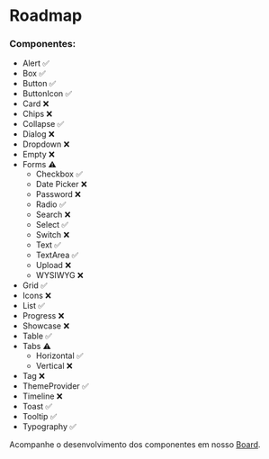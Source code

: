 # Roadmap

### Componentes:

- Alert ✅
- Box ✅
- Button ✅
- ButtonIcon ✅
- Card ❌
- Chips ❌
- Collapse ✅
- Dialog ❌
- Dropdown ❌
- Empty ❌
- Forms ⚠️
  - Checkbox ✅
  - Date Picker ❌
  - Password ❌
  - Radio ✅
  - Search ❌
  - Select ✅
  - Switch ❌
  - Text ✅
  - TextArea ✅
  - Upload ❌
  - WYSIWYG ❌
- Grid ✅
- Icons ❌
- List ✅
- Progress ❌
- Showcase ❌
- Table ✅
- Tabs ⚠️
  - Horizontal ✅
  - Vertical ❌
- Tag ❌
- ThemeProvider ✅
- Timeline ❌
- Toast ✅
- Tooltip ✅
- Typography ✅

Acompanhe o desenvolvimento dos componentes em nosso [Board](https://github.com/eduzz/houston/projects/3).
